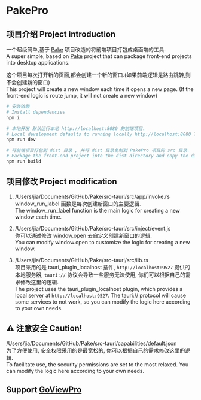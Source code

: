 # PakePro
## 项目介绍 Project introduction
一个超级简单,基于 [Pake](https://github.com/tw93/Pake/#) 项目改造的将前端项目打包成桌面端的工具. <br>
A super simple, based on [Pake](https://github.com/tw93/Pake/#) project that can package front-end projects into desktop applications.

这个项目每次打开新的页面,都会创建一个新的窗口.(如果前端逻辑是路由跳转,则不会创建新的窗口) <br>
This project will create a new window each time it opens a new page. (If the front-end logic is route jump, it will not create a new window)

```sh
# 安装依赖
# Install dependencies
npm i

# 本地开发 默认运行本地 http://localhost:8080 的前端项目.
# Local development defaults to running locally http://localhost:8080 The front-end project.
npm run dev

# 将前端项目打包到 dist 目录 , 并将 dist 目录复制到 PakePro 项目的 src 目录.
# Package the front-end project into the dist directory and copy the dist directory to the src directory of the PakePro project.
npm run build
```

## 项目修改 Project modification

1. /Users/jia/Documents/GitHub/Pake/src-tauri/src/app/invoke.rs <br>
  window_run_label 函数是每次创建新窗口的主要逻辑. <br>
  The window_run_label function is the main logic for creating a new window each time. <br>

2. /Users/jia/Documents/GitHub/Pake/src-tauri/src/inject/event.js <br>
  你可以通过修改 window.open 去自定义创建新窗口的逻辑. <br>
  You can modify window.open to customize the logic for creating a new window. <br>
  
3. /Users/jia/Documents/GitHub/Pake/src-tauri/src/lib.rs <br>
  项目采用的是 tauri_plugin_localhost 插件, `http://localhost:9527` 提供的本地服务器, `tauri://` 协议会导致一些服务无法使用, 你们可以根据自己的需求修改这里的逻辑. <br>
  The project uses the tauri_plugin_localhost plugin, which provides a local server at `http://localhost:9527`. The tauri:// protocol will cause some services to not work, so you can modify the logic here according to your own needs. <br>

## ⚠️ 注意安全 Caution!
  /Users/jia/Documents/GitHub/Pake/src-tauri/capabilities/default.json <br>
  为了方便使用, 安全权限采用的是最宽松的, 你可以根据自己的需求修改这里的逻辑. <br>
  To facilitate use, the security permissions are set to the most relaxed. You can modify the logic here according to your own needs.

## Support [GoViewPro](https://ai.goviewlink.com/saas/)